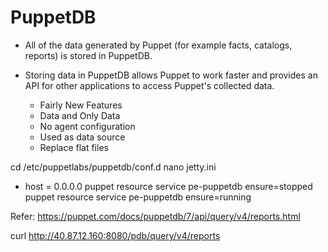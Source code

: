 # PuppetDB
- All of the data generated by Puppet (for example facts, catalogs, reports) is stored in PuppetDB.
- Storing data in PuppetDB allows Puppet to work faster and provides an API for other applications to access Puppet's collected data.

  - Fairly New Features
  - Data and Only Data
  - No agent configuration
  - Used as data source
  - Replace flat files


cd /etc/puppetlabs/puppetdb/conf.d
nano jetty.ini
  - host = 0.0.0.0
puppet resource service pe-puppetdb ensure=stopped
puppet resource service pe-puppetdb ensure=running

Refer: https://puppet.com/docs/puppetdb/7/api/query/v4/reports.html

curl http://40.87.12.160:8080/pdb/query/v4/reports
